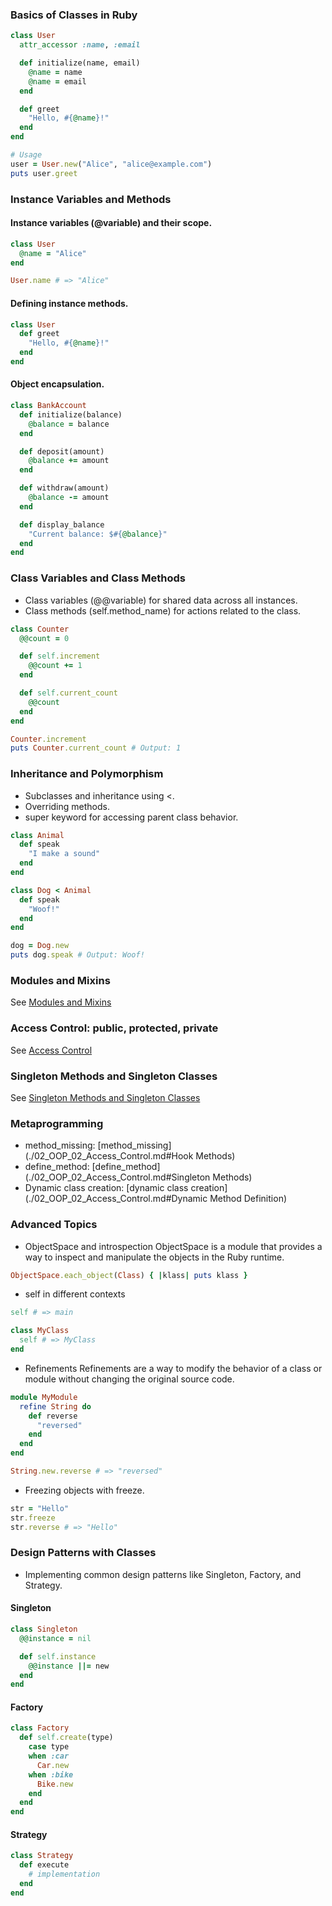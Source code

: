 ### Basics of Classes in Ruby
```ruby
class User
  attr_accessor :name, :email

  def initialize(name, email)
    @name = name
    @name = email
  end

  def greet
    "Hello, #{@name}!"
  end
end

# Usage
user = User.new("Alice", "alice@example.com")
puts user.greet
```

### Instance Variables and Methods
#### Instance variables (@variable) and their scope.
```ruby
class User
  @name = "Alice"
end

User.name # => "Alice"
```

#### Defining instance methods.
```ruby
class User
  def greet
    "Hello, #{@name}!"
  end
end
```

#### Object encapsulation.
```ruby
class BankAccount
  def initialize(balance)
    @balance = balance
  end

  def deposit(amount)
    @balance += amount
  end

  def withdraw(amount)
    @balance -= amount
  end

  def display_balance
    "Current balance: $#{@balance}"
  end
end
```

### Class Variables and Class Methods
- Class variables (@@variable) for shared data across all instances.
- Class methods (self.method_name) for actions related to the class.

```ruby
class Counter
  @@count = 0

  def self.increment
    @@count += 1
  end

  def self.current_count
    @@count
  end
end

Counter.increment
puts Counter.current_count # Output: 1
```

### Inheritance and Polymorphism
- Subclasses and inheritance using <.
- Overriding methods.
- super keyword for accessing parent class behavior.

```ruby
class Animal
  def speak
    "I make a sound"
  end
end

class Dog < Animal
  def speak
    "Woof!"
  end
end

dog = Dog.new
puts dog.speak # Output: Woof!
```

### Modules and Mixins
See [Modules and Mixins](./02_OOP_02_Access_Control.md#Modules)

### Access Control: public, protected, private
See [Access Control](./02_OOP_02_Access_Control.md)

### Singleton Methods and Singleton Classes
See [Singleton Methods and Singleton Classes](./02_OOP_02_Access_Control.md)

### Metaprogramming
- method_missing: [method_missing](./02_OOP_02_Access_Control.md#Hook Methods)
- define_method: [define_method](./02_OOP_02_Access_Control.md#Singleton Methods)
- Dynamic class creation: [dynamic class creation](./02_OOP_02_Access_Control.md#Dynamic Method Definition)

### Advanced Topics
- ObjectSpace and introspection
ObjectSpace is a module that provides a way to inspect and manipulate the objects in the Ruby runtime.
```ruby
ObjectSpace.each_object(Class) { |klass| puts klass }
```

- self in different contexts
```ruby
self # => main

class MyClass
  self # => MyClass
end
```

- Refinements
Refinements are a way to modify the behavior of a class or module without changing the original source code.
```ruby
module MyModule
  refine String do
    def reverse
      "reversed"
    end
  end
end

String.new.reverse # => "reversed"
```

- Freezing objects with freeze.
```ruby
str = "Hello"
str.freeze
str.reverse # => "Hello"
```

### Design Patterns with Classes
- Implementing common design patterns like Singleton, Factory, and Strategy.
#### Singleton
```ruby
class Singleton
  @@instance = nil

  def self.instance
    @@instance ||= new
  end
end
```

#### Factory
```ruby
class Factory
  def self.create(type)
    case type
    when :car
      Car.new
    when :bike
      Bike.new
    end
  end
end
```

#### Strategy
```ruby
class Strategy
  def execute
    # implementation
  end
end
```

